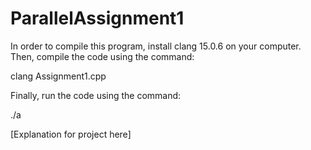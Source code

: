 # ParallelAssignment1
 
In order to compile this program, install clang 15.0.6 on your computer. Then, compile the code using the command:

 clang Assignment1.cpp

 Finally, run the code using the command: 
 
 ./a

[Explanation for project here]